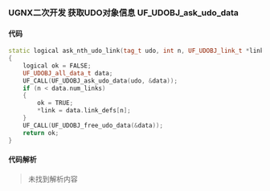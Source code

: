 ### UGNX二次开发 获取UDO对象信息 UF_UDOBJ_ask_udo_data

#### 代码

```cpp
static logical ask_nth_udo_link(tag_t udo, int n, UF_UDOBJ_link_t *link)
{
    logical ok = FALSE;
    UF_UDOBJ_all_data_t data;
    UF_CALL(UF_UDOBJ_ask_udo_data(udo, &data));
    if (n < data.num_links)
    {
        ok = TRUE;
        *link = data.link_defs[n];
    }
    UF_CALL(UF_UDOBJ_free_udo_data(&data));
    return ok;
}
```

#### 代码解析
> 未找到解析内容

